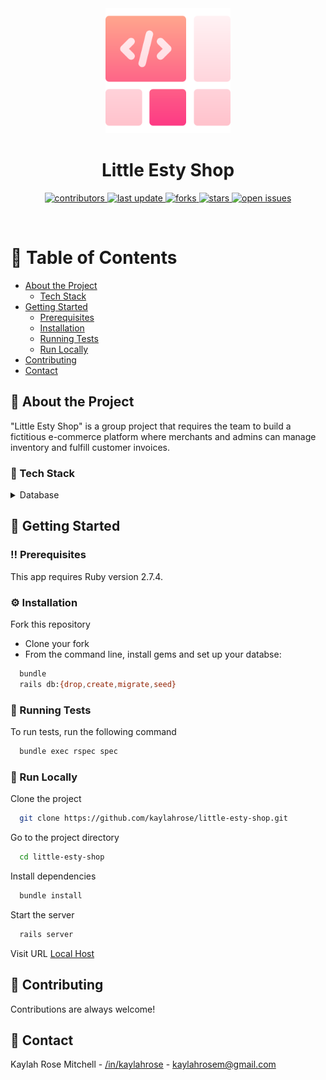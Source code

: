 <div align="center">

  <img src="assets/logo.png" alt="logo" width="200" height="auto" />
  <h1>Little Esty Shop</h1>
  
  <p>
    
  </p>
  
  
<!-- Badges -->
<p>
  <a href="https://github.com/kaylahrose/little-esty-shop/graphs/contributors">
    <img src="https://img.shields.io/github/contributors/kaylahrose/little-esty-shop" alt="contributors" />
  </a>
  <a href="">
    <img src="https://img.shields.io/github/last-commit/kaylahrose/little-esty-shop" alt="last update" />
  </a>
  <a href="https://github.com/kaylahrose/little-esty-shop/network/members">
    <img src="https://img.shields.io/github/forks/kaylahrose/little-esty-shop" alt="forks" />
  </a>
  <a href="https://github.com/kaylahrose/little-esty-shop/stargazers">
    <img src="https://img.shields.io/github/stars/kaylahrose/little-esty-shop" alt="stars" />
  </a>
  <a href="https://github.com/kaylahrose/little-esty-shop/issues/">
    <img src="https://img.shields.io/github/issues/kaylahrose/little-esty-shop" alt="open issues" />
  </a>
</p>
   
</div>

<br />

<!-- Table of Contents -->
# :notebook_with_decorative_cover: Table of Contents

- [About the Project](#star2-about-the-project)
  * [Tech Stack](#space_invader-tech-stack)
- [Getting Started](#toolbox-getting-started)
  * [Prerequisites](#bangbang-prerequisites)
  * [Installation](#gear-installation)
  * [Running Tests](#test_tube-running-tests)
  * [Run Locally](#running-run-locally)
- [Contributing](#wave-contributing)
- [Contact](#handshake-contact)

  

<!-- About the Project -->
## :star2: About the Project
<p>"Little Esty Shop" is a group project that requires the team to build a fictitious e-commerce platform where merchants and admins can manage inventory and fulfill customer invoices.</p>

<!-- TechStack -->
### :space_invader: Tech Stack


<details>
<summary>Database</summary>
  <ul>
    <li><a href="https://www.postgresql.org/">PostgreSQL</a></li>
  </ul>
</details>



<!-- Getting Started -->
## 	:toolbox: Getting Started

<!-- Prerequisites -->
### :bangbang: Prerequisites

This app requires Ruby version 2.7.4.

<!-- Installation -->
### :gear: Installation

Fork this repository
* Clone your fork
* From the command line, install gems and set up your databse:

```bash
  bundle
  rails db:{drop,create,migrate,seed}
```
   
<!-- Running Tests -->
### :test_tube: Running Tests

To run tests, run the following command

```bash
  bundle exec rspec spec
```

<!-- Run Locally -->
### :running: Run Locally

Clone the project

```bash
  git clone https://github.com/kaylahrose/little-esty-shop.git
```

Go to the project directory

```bash
  cd little-esty-shop
```

Install dependencies

```bash
  bundle install
```

Start the server

```bash
  rails server
```

Visit URL <a href="https://www.localhost:3000">Local Host</a>


<!-- Contributing -->
## :wave: Contributing

Contributions are always welcome!


<!-- Contact -->
## :handshake: Contact

Kaylah Rose Mitchell - [/in/kaylahrose](https://www.linkedin.com/in/kaylahrose/) - kaylahrosem@gmail.com
